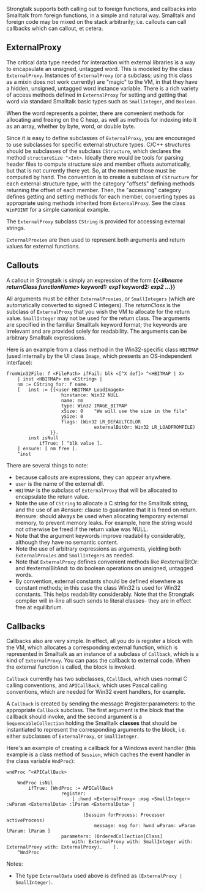 Strongtalk supports both calling out to foreign functions, and callbacks into Smalltalk from foreign functions, in a simple and natural way.  Smalltalk and foreign code may be mixed on the stack arbitrarily; i.e. callouts can call callbacks which can callout, et cetera.

## ExternalProxy ##

The critical data type needed for interaction with external libraries is a way to encapsulate an unsigned, untagged word.  This is modeled by the class `ExternalProxy`.  Instances of `ExternalProxy` (or a subclass; using this class as a mixin does not work currently) are "magic" to the VM, in that they have a hidden, unsigned, untagged word instance variable.  There is a rich variety of access methods defined in `ExternalProxy` for setting and getting that word via standard Smalltalk basic types such as `SmallInteger`, and `Boolean`.

When the word represents a pointer, there are convenient methods for allocating and freeing on the C heap, as well as methods for indexing into it as an array, whether by byte, word, or double byte.

Since it is easy to define subclasses of `ExternalProxy`, you are encouraged to use subclasses for specific external structure types.  C/C++ structures should be subclasses of the subclass `CStructure`, which declares the method `structureSize ^<Int>`.  Ideally there would be tools for parsing header files to compute structure size and member offsets automatically, but that is not currently there yet.  So, at the moment those must be computed by hand.  The convention is to create a subclass of `CStructure` for each external structure type, with the category "offsets" defining methods returning the offset of each member.  Then, the "accessing" category defines getting and setting methods for each member, converting types as appropriate using methods inherited from `ExternalProxy`.  See the class `WinPOINT` for a simple canonical example.

The `ExternalProxy` subclass `CString` is provided for accessing external strings.

`ExternalProxies` are then used to represent both arguments and return values for external functions.

## Callouts ##

A callout in Strongtalk is simply an expression of the form **{{<_libname_ _returnClass_ _functionName_> keyword1: _exp1_ keyword2: _exp2_ ...}}**

All arguments must be either `ExternalProxies`, or `SmallIntegers` (which are automatically converted to signed C integers).  The _returnClass_ is the subclass of `ExternalProxy` that you wish the VM to allocate for the return value.  `SmallInteger` may not be used for the return class.  The arguments are specified in the familiar Smalltalk keyword format; the keywords are irrelevant and are provided solely for readability.  The arguments can be arbitrary Smalltalk expressions.

Here is an example from a class method in the Win32-specific class `HBITMAP` (used internally by the UI class `Image`, which presents an OS-independent interface):

```
fromWin32File: f <FilePath> ifFail: blk <[^X def]> ^<HBITMAP | X>
    | inst <HBITMAP> nm <CString> |
    nm := CString for: f name.
    [	inst := {{<user HBITMAP LoadImageA>
                    hinstance: Win32 NULL
                    name: nm
                    type: Win32 IMAGE_BITMAP
                    xSize: 0    "We will use the size in the file"
                    ySize: 0
                    flags: (Win32 LR_DEFAULTCOLOR
                                externalBitOr: Win32 LR_LOADFROMFILE)
                }}.
        inst isNull
            ifTrue: [ ^blk value ].
    ] ensure: [ nm free ].
    ^inst
```

There are several things to note:
  * because callouts are expressions, they can appear anywhere.
  * `user` is the name of the external dll.
  * `HBITMAP` is the subclass of `ExternalProxy` that will be allocated to encapsulate the return value.
  * Note the use of `CString` to allocate a C string for the Smalltalk string, and the use of an #ensure: clause to guarantee that it is freed on return.  #ensure: should always be used when allocating temporary external memory, to prevent memory leaks.  For example, here the string would not otherwise be freed if the return value was NULL.
  * Note that the argument keywords improve readability considerably, although they have no semantic content.
  * Note the use of arbitrary expressions as arguments, yielding both `ExternalProxies` and `SmallIntegers` as needed.
  * Note that `ExternalProxy` defines convenient methods like #externalBitOr: and #externalBitAnd: to do boolean operations on unsigned, untagged words.
  * By convention, external constants should be defined elsewhere as constant methods; in this case the class Win32 is used for Win32 constants.  This helps readability considerably.  Note that the Strongtalk compiler will in-line all such sends to literal classes- they are in effect free at equilibrium.

## Callbacks ##

Callbacks also are very simple.  In effect, all you do is register a block with the VM, which allocates a corresponding external function, which is represented in Smalltalk as an instance of a subclass of `Callback`, which is a kind of `ExternalProxy`.   You can pass the callback to external code.  When the external function is called, the block is invoked.

`Callback` currently has two subclasses, `CCallBack`, which uses normal C calling conventions, and `APICallBack`, which uses Pascal calling conventions, which are needed for Win32 event handlers, for example.

A `Callback` is created by sending the message #register:parameters: to the appropriate `Callback` subclass.  The first argument is the block that the callback should invoke, and the second argument is a `SequencableCollection` holding the Smalltalk **classes** that should be instantiated to represent the corresponding arguments to the block, i.e. either subclasses of `ExternalProxy`, or `SmallInteger`.

Here's an example of creating a callback for a Windows event handler (this example is a class method of `Session`, which caches the event handler in the class variable `WndProc`):

```
wndProc ^<APICallBack>

    WndProc isNil
        ifTrue: [WndProc := APICallBack 
                    register:
                        [ :hwnd <ExternalProxy> :msg <SmallInteger> :wParam <ExternalData> :lParam <ExternalData> |

                            (Session forProcess: Processor activeProcess)
                                message: msg for: hwnd wParam: wParam lParam: lParam ]
                    parameters: (OrderedCollection[Class]
                        with: ExternalProxy with: SmallInteger with: ExternalProxy with: ExternalProxy).	].
    ^WndProc
```

Notes:
  * The type `ExternalData` used above is defined as `(ExternalProxy | SmallInteger)`.